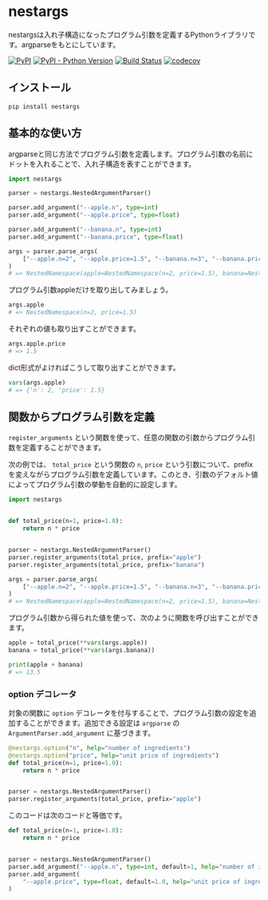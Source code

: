 # nestargs

nestargsは入れ子構造になったプログラム引数を定義するPythonライブラリです。argparseをもとにしています。

[![PyPI](https://img.shields.io/pypi/v/nestargs.svg)](https://pypi.org/project/nestargs/)
[![PyPI - Python Version](https://img.shields.io/pypi/pyversions/nestargs.svg)](https://pypi.org/project/nestargs/)
[![Build Status](https://travis-ci.com/speg03/nestargs.svg?branch=master)](https://travis-ci.com/speg03/nestargs)
[![codecov](https://codecov.io/gh/speg03/nestargs/branch/master/graph/badge.svg)](https://codecov.io/gh/speg03/nestargs)

## インストール

```
pip install nestargs
```

## 基本的な使い方

argparseと同じ方法でプログラム引数を定義します。プログラム引数の名前にドットを入れることで、入れ子構造を表すことができます。

```python
import nestargs

parser = nestargs.NestedArgumentParser()

parser.add_argument("--apple.n", type=int)
parser.add_argument("--apple.price", type=float)

parser.add_argument("--banana.n", type=int)
parser.add_argument("--banana.price", type=float)

args = parser.parse_args(
    ["--apple.n=2", "--apple.price=1.5", "--banana.n=3", "--banana.price=3.5"]
)
# => NestedNamespace(apple=NestedNamespace(n=2, price=1.5), banana=NestedNamespace(n=3, price=3.5))
```

プログラム引数appleだけを取り出してみましょう。

```python
args.apple
# => NestedNamespace(n=2, price=1.5)
```

それぞれの値も取り出すことができます。

```python
args.apple.price
# => 1.5
```

dict形式がよければこうして取り出すことができます。

```python
vars(args.apple)
# => {'n': 2, 'price': 1.5}
```

## 関数からプログラム引数を定義

`register_arguments` という関数を使って、任意の関数の引数からプログラム引数を定義することができます。

次の例では、 `total_price` という関数の `n`, `price` という引数について、prefixを変えながらプログラム引数を定義しています。このとき、引数のデフォルト値によってプログラム引数の挙動を自動的に設定します。

```python
import nestargs


def total_price(n=1, price=1.0):
    return n * price


parser = nestargs.NestedArgumentParser()
parser.register_arguments(total_price, prefix="apple")
parser.register_arguments(total_price, prefix="banana")

args = parser.parse_args(
    ["--apple.n=2", "--apple.price=1.5", "--banana.n=3", "--banana.price=3.5"]
)
# => NestedNamespace(apple=NestedNamespace(n=2, price=1.5), banana=NestedNamespace(n=3, price=3.5))
```

プログラム引数から得られた値を使って、次のように関数を呼び出すことができます。

```python
apple = total_price(**vars(args.apple))
banana = total_price(**vars(args.banana))

print(apple + banana)
# => 13.5
```

### option デコレータ

対象の関数に `option` デコレータを付与することで、プログラム引数の設定を追加することができます。追加できる設定は `argparse` の `ArgumentParser.add_argument` に基づきます。

```python
@nestargs.option("n", help="number of ingredients")
@nestargs.option("price", help="unit price of ingredients")
def total_price(n=1, price=1.0):
    return n * price


parser = nestargs.NestedArgumentParser()
parser.register_arguments(total_price, prefix="apple")
```

このコードは次のコードと等価です。

```python
def total_price(n=1, price=1.0):
    return n * price


parser = nestargs.NestedArgumentParser()
parser.add_argument("--apple.n", type=int, default=1, help="number of ingredients")
parser.add_argument(
    "--apple.price", type=float, default=1.0, help="unit price of ingredients"
)
```
